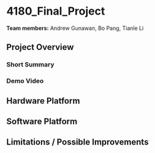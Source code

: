 # 4180_Final_Project
**Team members:** Andrew Gunawan, Bo Pang, Tianle Li
## Project Overview
### Short Summary
### Demo Video
## Hardware Platform
## Software Platform
## Limitations / Possible Improvements
